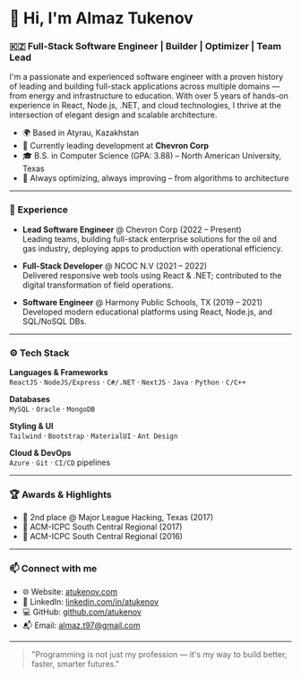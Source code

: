 # 👋 Hi, I'm Almaz Tukenov

### 🇰🇿 Full-Stack Software Engineer | Builder | Optimizer | Team Lead

I'm a passionate and experienced software engineer with a proven history of leading and building full-stack applications across multiple domains — from energy and infrastructure to education. With over 5 years of hands-on experience in React, Node.js, .NET, and cloud technologies, I thrive at the intersection of elegant design and scalable architecture.

- 🌍 Based in Atyrau, Kazakhstan
- 💼 Currently leading development at **Chevron Corp**
- 🎓 B.S. in Computer Science (GPA: 3.88) – North American University, Texas
- 🧠 Always optimizing, always improving – from algorithms to architecture

---

### 💼 Experience

- **Lead Software Engineer** @ Chevron Corp (2022 – Present)  
  Leading teams, building full-stack enterprise solutions for the oil and gas industry, deploying apps to production with operational efficiency.

- **Full-Stack Developer** @ NCOC N.V (2021 – 2022)  
  Delivered responsive web tools using React & .NET; contributed to the digital transformation of field operations.

- **Software Engineer** @ Harmony Public Schools, TX (2019 – 2021)  
  Developed modern educational platforms using React, Node.js, and SQL/NoSQL DBs.

---

### ⚙️ Tech Stack

**Languages & Frameworks**  
`ReactJS` · `NodeJS/Express` · `C#/.NET` · `NextJS` · `Java` · `Python` · `C/C++`

**Databases**  
`MySQL` · `Oracle` · `MongoDB`

**Styling & UI**  
`Tailwind` · `Bootstrap` · `MaterialUI` · `Ant Design`

**Cloud & DevOps**  
`Azure` · `Git` · `CI/CD` pipelines

---

### 🏆 Awards & Highlights

- 🥈 2nd place @ Major League Hacking, Texas (2017)
- 🥈 ACM-ICPC South Central Regional (2017)
- 🥉 ACM-ICPC South Central Regional (2016)

---

### 📫 Connect with me

- 🌐 Website: [atukenov.com](https://www.atukenov.com)
- 💼 LinkedIn: [linkedin.com/in/atukenov](https://www.linkedin.com/in/atukenov)
- 💻 GitHub: [github.com/atukenov](https://github.com/atukenov)
- 📬 Email: almaz.t97@gmail.com

---

> "Programming is not just my profession — it's my way to build better, faster, smarter futures."
